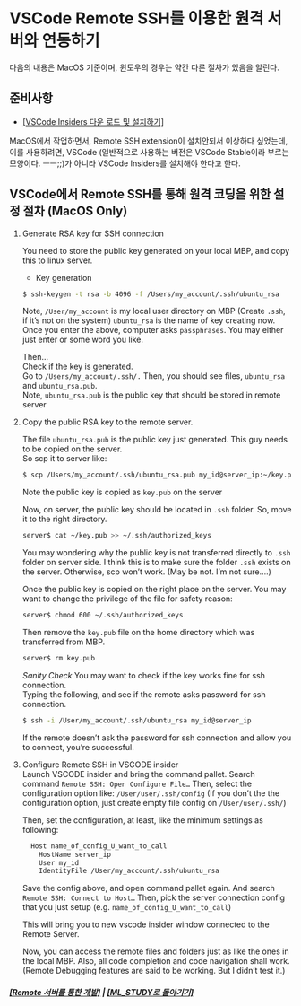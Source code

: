 # VSCode Remote SSH를 이용한 원격 서버와 연동하기

다음의 내용은 MacOS 기준이며, 윈도우의 경우는 약간 다른 절차가 있음을 알린다.

## 준비사항

- [[VSCode Insiders 다운 로드 및 설치하기]](https://code.visualstudio.com/insiders/)

MacOS에서 작업하면서, Remote SSH extension이 설치안되서 이상하다 싶었는데,
이를 사용하려면, VSCode (일반적으로 사용하는 버전은 VSCode Stable이라 부르는 모양이다. ㅡㅡ;;)가 아니라
VSCode Insiders를 설치해야 한다고 한다.

## VSCode에서 Remote SSH를 통해 원격 코딩을 위한 설정 절차 (MacOS Only)

1.  Generate RSA key for SSH connection

    You need to store the public key generated on your local MBP, and copy this to linux server.

    - Key generation

    ```bash
    $ ssh-keygen -t rsa -b 4096 -f /Users/my_account/.ssh/ubuntu_rsa
    ```

    Note,
    `/User/my_account` is my local user directory on MBP
    (Create `.ssh`, if it’s not on the system)
    `ubuntu_rsa` is the name of key creating now.
    Once you enter the above, computer asks `passphrases`. You may either just enter or some word you like.

    Then… <br>
    Check if the key is generated. <br>
    Go to `/Users/my_account/.ssh/.` Then, you should see files, `ubuntu_rsa` and `ubuntu_rsa.pub`. <br>
    Note, `ubuntu_rsa.pub` is the public key that should be stored in remote server

2.  Copy the public RSA key to the remote server.


    The file  `ubuntu_rsa.pub` is the public key just generated. This guy needs to be copied on the server. <br>
    So scp it to server like:
    ```bash
    $ scp /Users/my_account/.ssh/ubuntu_rsa.pub my_id@server_ip:~/key.pub
    ```

    Note the public key is copied as `key.pub` on the server

    Now, on server, the public key should be located in `.ssh` folder.
    So, move it to the right directory.
    ```bash
    server$ cat ~/key.pub >> ~/.ssh/authorized_keys
    ```

    You may wondering why the public key is not transferred directly to `.ssh` folder on server side.
    I think this is to make sure the folder `.ssh` exists on the server. Otherwise, scp won’t work.
    (May be not. I’m not sure….)

    Once the public key is copied on the right place on the server.
    You may want to change the privilege of the file for safety reason:
    ```bash
    server$ chmod 600 ~/.ssh/authorized_keys
    ```

    Then remove the `key.pub` file on the home directory which was transferred from MBP.
    ```bash
    server$ rm key.pub
    ```


    *Sanity Check*
    You may want to check if the key works fine for ssh connection. <br>
    Typing the following, and see if the remote asks password for ssh connection.

    ```bash
    $ ssh -i /User/my_account/.ssh/ubuntu_rsa my_id@server_ip
    ```

    If the remote doesn’t ask the password for ssh connection and allow you to connect, you’re successful.

4.  Configure Remote SSH in VSCODE insider <br>
    Launch VSCODE insider and bring the command pallet.
    Search command `Remote SSH: Open Configure File…`
    Then, select the configuration option like: `/User/user/.ssh/config`
    (If you don’t the the configuration option, just create empty file config on `/User/user/.ssh/`)

    Then, set the configuration, at least, like the minimum settings as following:

    ```bash
      Host name_of_config_U_want_to_call
        HostName server_ip
        User my_id
        IdentityFile /User/my_account/.ssh/ubuntu_rsa
    ```


    Save the config above, and open command pallet again.
    And search
    `Remote SSH: Connect to Host…`
    Then, pick the server connection config that you just setup (e.g. `name_of_config_U_want_to_call`)

    This will bring you to new vscode insider window connected to the Remote Server.

    Now, you can access the remote files and folders just as like the ones in the local MBP.
    Also, all code completion and code navigation shall work.
        (Remote Debugging features are said to be working. But I didn’t test it.)

##### [[Remote 서버를 통한 개발]](Dev_On_Remote.md) | [[ML_STUDY로 돌아기기]](https://github.com/elemag1414/ML_STUDY)

